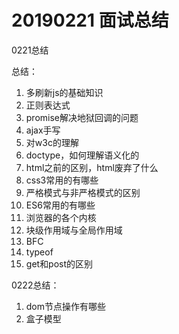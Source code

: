 # 20190221 面试总结

0221总结

总结：
1. 多刷新js的基础知识
2. 正则表达式
3. promise解决地狱回调的问题
4. ajax手写
5. 对w3c的理解
6. doctype，如何理解语义化的
7. html之前的区别，html废弃了什么
8. css3常用的有哪些
9. 严格模式与非严格模式的区别
10. ES6常用的有哪些
11. 浏览器的各个内核
12. 块级作用域与全局作用域
13. BFC
14. typeof
15. get和post的区别


0222总结：
1. dom节点操作有哪些
2. 盒子模型